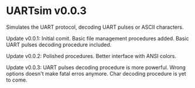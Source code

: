 # UARTsim v0.0.3

Simulates the UART protocol, decoding UART pulses or ASCII characters.

Update v0.0.1: Initial comit. Basic file management procedures added. Basic UART pulses decoding procedure included.

Update v0.0.2: Polished procedures. Better interface with ANSI colors.

Update v0.0.3: UART pulses decoding procedure is more powerful. Wrong options doesn't make fatal erros anymore. Char decoding procedure is yet to come.
